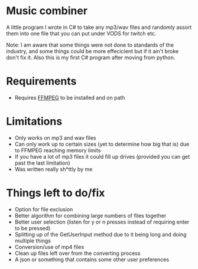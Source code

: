 # Music combiner
A little program I wrote in C# to take any mp3/wav files and randomly assort them into one file that you can put under VODS for twitch etc.

Note: I am aware that some things were not done to standards of the industry, and some things could be more effecicient but if it ain't broke don't fix it.
Also this is my first C# program after moving from python.

# Requirements
- Requires [FFMPEG](https://ffmpeg.org/download.html) to be installed and on path

# Limitations
- Only works on mp3 and wav files
- Can only work up to certain sizes (yet to determine how big that is) due to FFMPEG reaching memory limits
- If you have a lot of mp3 files it could fill up drives (provided you can get past the last limitation)
- Was written really sh*ttly by me

# Things left to do/fix
- Option for file exclusion
- Better algorithm for combining large numbers of files together
- Better user selection (listen for y or n presses instead of requiring enter to be pressed)
- Splitting up of the GetUserInput method due to it being long and doing multiple things
- Conversion/use of mp4 files
- Clean up files left over from the converting process
- A json or something that contains some other user preferences
